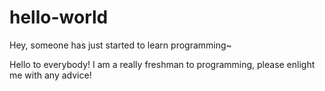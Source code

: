 # hello-world
Hey, someone has just started to learn programming~

Hello to everybody!
I am a really freshman to programming, please enlight me with any advice! 
